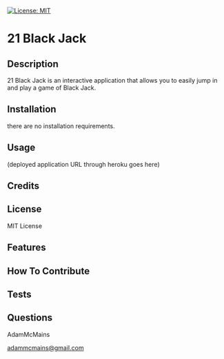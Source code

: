 [![License: MIT](https://img.shields.io/badge/License-MIT-yellow.svg)](https://opensource.org/licenses/MIT)
# 21 Black Jack

## Description

21 Black Jack is an interactive application that allows you to easily jump in and play a game of Black Jack.

## Installation

there are no installation requirements. 

## Usage

(deployed application URL through heroku goes here)

## Credits

## License

MIT License

## Features

## How To Contribute

## Tests

## Questions

AdamMcMains

adammcmains@gmail.com
